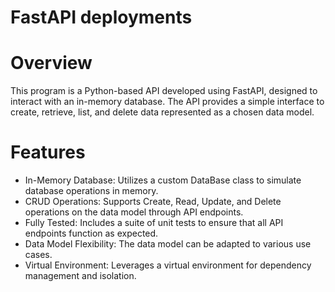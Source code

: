 # FastAPI deployments
# Overview
This program is a Python-based API developed using FastAPI, designed to interact with an in-memory database. The API provides a simple interface to create, retrieve, list, and delete data represented as a chosen data model.

# Features
- In-Memory Database: Utilizes a custom DataBase class to simulate database operations in memory.
- CRUD Operations: Supports Create, Read, Update, and Delete operations on the data model through API endpoints.
- Fully Tested: Includes a suite of unit tests to ensure that all API endpoints function as expected.
- Data Model Flexibility: The data model can be adapted to various use cases.
- Virtual Environment: Leverages a virtual environment for dependency management and isolation.
